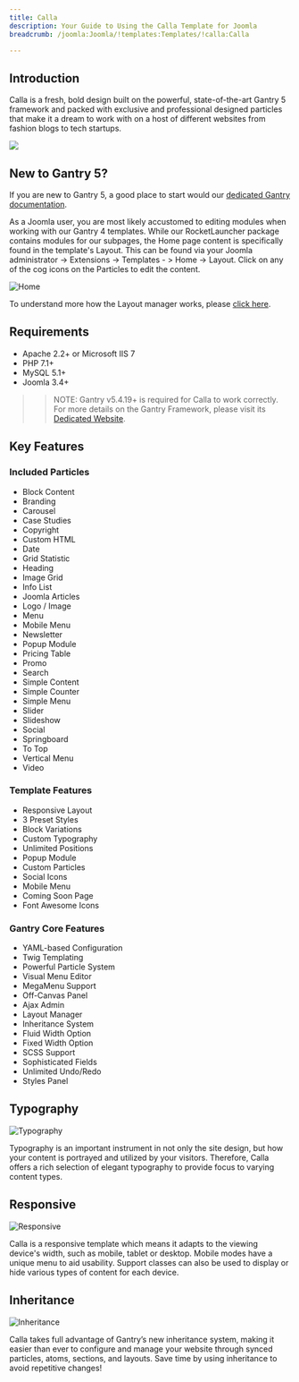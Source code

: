 ```yaml
---
title: Calla
description: Your Guide to Using the Calla Template for Joomla
breadcrumb: /joomla:Joomla/!templates:Templates/!calla:Calla

---
```


Introduction
-----

Calla is a fresh, bold design built on the powerful, state-of-the-art Gantry 5 framework and packed with exclusive and professional designed particles that make it a dream to work with on a host of different websites from fashion blogs to tech startups.

![](assets/calla.jpeg)

New to Gantry 5?
-----
If you are new to Gantry 5, a good place to start would our [dedicated Gantry documentation](http://docs.gantry.org).

As a Joomla user, you are most likely accustomed to editing modules when working with our Gantry 4 templates. While our RocketLauncher package contains modules for our subpages, the Home page content is specifically found in the template's Layout. This can be found via your Joomla administrator -> Extensions -> Templates - > Home -> Layout. Click on any of the cog icons on the Particles to edit the content.

![Home](home.jpg)

To understand more how the Layout manager works, please [click here](http://docs.gantry.org/gantry5/configure/layout-manager).

Requirements
-----

* Apache 2.2+ or Microsoft IIS 7
* PHP 7.1+ 
* MySQL 5.1+
* Joomla 3.4+

>> NOTE: Gantry v5.4.19+ is required for Calla to work correctly. For more details on the Gantry Framework, please visit its [Dedicated Website](http://gantry.org).

Key Features
-----


### Included Particles

* Block Content
* Branding
* Carousel
* Case Studies
* Copyright
* Custom HTML
* Date
* Grid Statistic
* Heading
* Image Grid
* Info List
* Joomla Articles
* Logo / Image
* Menu
* Mobile Menu
* Newsletter
* Popup Module
* Pricing Table
* Promo
* Search
* Simple Content
* Simple Counter
* Simple Menu
* Slider
* Slideshow
* Social
* Springboard
* To Top
* Vertical Menu
* Video 

### Template Features

* Responsive Layout
* 3 Preset Styles
* Block Variations
* Custom Typography
* Unlimited Positions
* Popup Module
* Custom Particles
* Social Icons
* Mobile Menu
* Coming Soon Page
* Font Awesome Icons 

### Gantry Core Features

* YAML-based Configuration
* Twig Templating
* Powerful Particle System
* Visual Menu Editor
* MegaMenu Support
* Off-Canvas Panel
* Ajax Admin
* Layout Manager
* Inheritance System
* Fluid Width Option
* Fixed Width Option
* SCSS Support
* Sophisticated Fields
* Unlimited Undo/Redo
* Styles Panel

## Typography

![Typography](assets/ft-2.jpg)

Typography is an important instrument in not only the site design, but how your content is portrayed and utilized by your visitors. Therefore, Calla offers a rich selection of elegant typography to provide focus to varying content types.

## Responsive

![Responsive](assets/ft-3.jpg)

Calla is a responsive template which means it adapts to the viewing device's width, such as mobile, tablet or desktop. Mobile modes have a unique menu to aid usability. Support classes can also be used to display or hide various types of content for each device.

## Inheritance

![Inheritance](assets/ft-4.jpg)

Calla takes full advantage of Gantry’s new inheritance system, making it easier than ever to configure and manage your website through synced particles, atoms, sections, and layouts. Save time by using inheritance to avoid repetitive changes!
